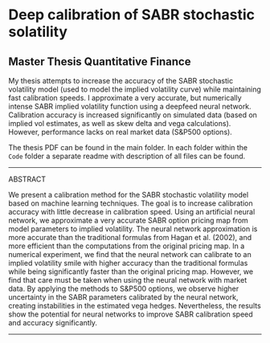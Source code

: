 # Deep calibration of SABR stochastic solatility
Master Thesis Quantitative Finance
--------------------------------------------

My thesis attempts to increase the accuracy of the SABR stochastic volatility model (used to model the implied volatility curve) while maintaining fast calibration speeds. I approximate a very accurate, but numerically intense SABR implied volatility function using a deepfeed neural network. Calibration accuracy is increased significantly on simulated data (based on implied vol estimates, as well as skew delta and vega calculations). However, performance lacks on real market data (S&P500 options). 

The thesis PDF can be found in the main folder. In each folder within the `Code` folder a separate readme with description of all files can be found. 

--------------------------------------------

ABSTRACT

We present a calibration method for the SABR stochastic volatility model based on machine learning
techniques. The goal is to increase calibration accuracy with little decrease in calibration speed.
Using an artificial neural network, we approximate a very accurate SABR option pricing map from
model parameters to implied volatility. The neural network approximation is more accurate than
the traditional formulas from Hagan et al. (2002), and more efficient than the computations from the
original pricing map. In a numerical experiment, we find that the neural network can calibrate to an
implied volatility smile with higher accuracy than the traditional formulas while being significantly
faster than the original pricing map. However, we find that care must be taken when using the
neural network with market data. By applying the methods to S&P500 options, we observe higher
uncertainty in the SABR parameters calibrated by the neural network, creating instabilities in the
estimated vega hedges. Nevertheless, the results show the potential for neural networks to improve
SABR calibration speed and accuracy significantly.

--------------------------------------------

